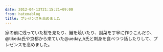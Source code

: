 ```yaml
---
date: 2012-04-13T21:15:21+09:00
from: hatenablog
title: プレゼンスを高めました
---
```


<p>家の前に残っていた桜を見たり、鮭を焼いたり、副菜を丁寧に作りこんだり、@tikeda氏や京都から来ていた@ueday_h氏と刺身を食べつつ話したりして、プレゼンスを高めました。</p><p><img src="http://dl.dropbox.com/u/5978869/image/20120413_211159.png" alt="" class="frame"><br>
<img src="http://dl.dropbox.com/u/5978869/image/20120413_211128.png" alt="" class="frame"><br>
<img src="http://dl.dropbox.com/u/5978869/image/20120413_211100.png" alt="" class="frame"><br>
<img src="http://dl.dropbox.com/u/5978869/image/20120413_211145.png" alt="" class="frame"></p>

